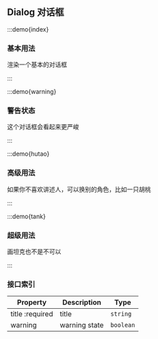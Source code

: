 ## Dialog 对话框

:::demo{index}

### 基本用法

渲染一个基本的对话框

:::

:::demo{warning}

### 警告状态

这个对话框会看起来更严峻

:::

:::demo{hutao}

### 高级用法

如果你不喜欢讲述人，可以换别的角色，比如一只胡桃

:::

:::demo{tank}

### 超级用法

画坦克也不是不可以

:::

### 接口索引

| Property        | Description   | Type      |
| --------------- | ------------- | --------- |
| title :required | title         | `string`  |
| warning         | warning state | `boolean` |

